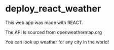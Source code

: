 # deploy_react_weather

This web app was made with REACT.

The API is sourced from openweathermap.org

You can look up weather for any city in the world!

